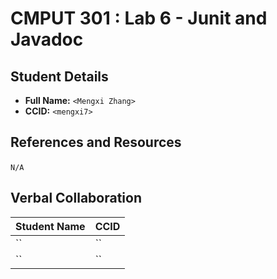 # CMPUT 301 : Lab 6 - Junit and Javadoc

## Student Details

- **Full Name:** `<Mengxi Zhang>`
- **CCID:** `<mengxi7>`

## References and Resources

`N/A` 

## Verbal Collaboration

| Student Name | CCID     |
| ------------ | -------- |
| `` | `` |
| `` | `` |
